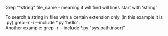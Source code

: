 Grep "^string" file_name
	- meaning it will find will lines start with 'string'


To search a string in files with a certain extension only (in this example it is .py)
grep -r -i --include \*.py 'hello' .  
Another example: grep -r --include \*.py "sys.path.insert" .
